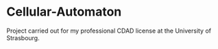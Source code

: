 # Cellular-Automaton

Project carried out for my professional CDAD license at the University of Strasbourg.
